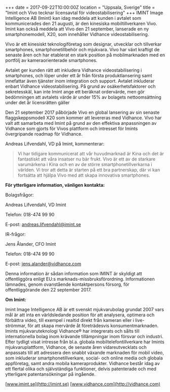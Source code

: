 +++
date = 2017-09-22T10:00:00Z
location = "Uppsala, Sverige"
title = "Imint och Vivo tecknar licensavtal för videostabilisering"
+++
IMINT Image Intelligence AB (Imint) kan idag meddela att kunden i avtalet som kommunicerades den 21 augusti, är den kinesiska mobiltillverkaren Vivo. Imint kan också meddela att Vivo den 21 september, lanserade en ny smartphonemodell, X20, som innehåller Vidhance videostabilisering.<!--more-->

Vivo är ett kinesiskt teknologiföretag som designar, utvecklar och tillverkar smartphones, smartphonetillbehör och mjukvara. Vivo har växt kraftigt de senaste åren och har etablerat en stark position på mobilmarknaden med en portfölj av kameraorienterade smartphones.

Avtalet ger kunden rätt att inkludera Vidhance videostabilisering i smartphones, och löper under ett år från första produktlansering samt innefattar även tjänster inom integration och support. Avtalet inkluderar enbart Vidhance videostabilisering. På grund av osäkerhetsfaktorer och sekretesskäl, kan inte Imint ange ett beräknat ordervärde, men gör bedömningen att avtalets värde är under 15% av bolagets nettoomsättning under det år licensrätten gäller

Den 21 september 2017 påbörjade Vivo en global lansering av sin senaste flaggskeppsmodell X20 som kommer att levereras med Vidhance. Vivo har valt att samarbeta med Imint på grund av den effektiva anpassningen av Vidhance som gjorts för Vivos plattform och intresset för Imints övergripande roadmap för Vidhance.

Andreas Lifvendahl, VD på Imint, kommenterar:

>Vi har tidigare kommunicerat att vår huvudmarknad är Kina och det är fantastiskt att våra insatser nu bär frukt. Vivo är ett av de starkare varumärkena i Kina och en av de större smartphonetillverkarna i världen. Vi tror att detta är starten på ett bra partnerskap, där vi kan fortsätta att hjälpa Vivo med att skapa innovativa smartphones.

**För ytterligare information, vänligen kontakta:**

Bolagsfrågor:

Andreas Lifvendahl, VD Imint                                              

Telefon: 018-474 99 90                                          

E-post: andreas.lifvendahl@imint.se

IR-frågor:

Jens Ålander, CFO Imint

Telefon: 018-474 99 90                                          

E-post: jens.alander@vidhance.com

Denna information är sådan information som IMINT är skyldigt att offentliggöra enligt EU:s marknads-missbruksförordning. Informationen lämnades, genom ovanstående kontaktpersons försorg, för offentliggörande den 22 september 2017.

**Om Imint:**

Imint Image Intelligence AB är ett svenskt mjukvarubolag grundat 2007 vars mål är att inta en världsledande position för att analysera, optimera och förbättra video, till exempel i realtid direkt från kameran eller i live-strömmar, för att skapa mervärde åt företrädesvis konsumentmarknaden. Imints mjukvaruteknologi Vidhance® har integrerats och sålts till internationella bolag inom krävande tillämpningar inom försvar och industri. Efter tydligt visat intresse från bl.a. globala mobiltelefontillverkare har Imints mjukvaruplattform, Vidhance, de senaste åren vidareutvecklats och anpassats till att adressera den snabbt växande marknaden för mobil video, som inkluderar smartphonetillverkare, social- och online media och globala appföretag, samt andra mobila kameraprodukter. Vidhance består idag av ett flertal olika och självständiga funktioner, delvis patenterade och med ytterligare patentansökningar på ingående.

[www.imint.se](http://imint.se) [www.vidhance.com](http://vidhance.com)